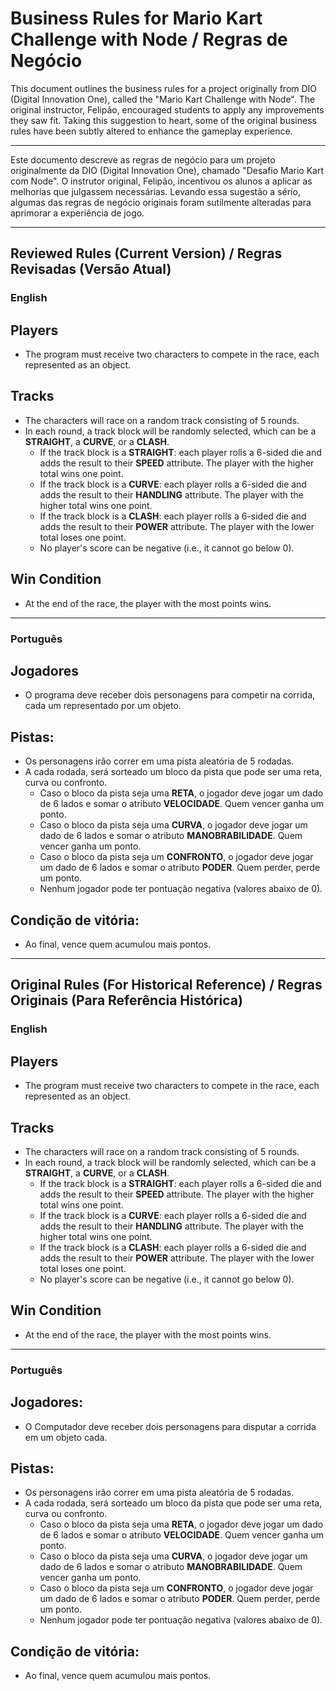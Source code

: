 # Business Rules for Mario Kart Challenge with Node / Regras de Negócio

This document outlines the business rules for a project originally from DIO (Digital Innovation One), called the "Mario Kart Challenge with Node". The original instructor, Felipão, encouraged students to apply any improvements they saw fit. Taking this suggestion to heart, some of the original business rules have been subtly altered to enhance the gameplay experience.

---

Este documento descreve as regras de negócio para um projeto originalmente da DIO (Digital Innovation One), chamado "Desafio Mario Kart com Node". O instrutor original, Felipão, incentivou os alunos a aplicar as melhorias que julgassem necessárias. Levando essa sugestão a sério, algumas das regras de negócio originais foram sutilmente alteradas para aprimorar a experiência de jogo.

--------------------------------------------------------------------------------

## Reviewed Rules (Current Version) / Regras Revisadas (Versão Atual)

### English

## Players
- The program must receive two characters to compete in the race, each represented as an object.

## Tracks
- The characters will race on a random track consisting of 5 rounds.
- In each round, a track block will be randomly selected, which can be a **STRAIGHT**, a **CURVE**, or a **CLASH**.
  - If the track block is a **STRAIGHT**: each player rolls a 6-sided die and adds the result to their **SPEED** attribute. The player with the higher total wins one point.
  - If the track block is a **CURVE**: each player rolls a 6-sided die and adds the result to their **HANDLING** attribute. The player with the higher total wins one point.
  - If the track block is a **CLASH**: each player rolls a 6-sided die and adds the result to their **POWER** attribute. The player with the lower total loses one point.
  - No player's score can be negative (i.e., it cannot go below 0).

## Win Condition
- At the end of the race, the player with the most points wins.

---

### Português

## Jogadores
- O programa deve receber dois personagens para competir na corrida, cada um representado por um objeto.

## Pistas:
- Os personagens irão correr em uma pista aleatória de 5 rodadas.
- A cada rodada, será sorteado um bloco da pista que pode ser uma reta, curva ou confronto.
  - Caso o bloco da pista seja uma **RETA**, o jogador deve jogar um dado de 6 lados e somar o atributo **VELOCIDADE**. Quem vencer ganha um ponto.
  - Caso o bloco da pista seja uma **CURVA**, o jogador deve jogar um dado de 6 lados e somar o atributo **MANOBRABILIDADE**. Quem vencer ganha um ponto.
  - Caso o bloco da pista seja um **CONFRONTO**, o jogador deve jogar um dado de 6 lados e somar o atributo **PODER**. Quem perder, perde um ponto.
  - Nenhum jogador pode ter pontuação negativa (valores abaixo de 0).

## Condição de vitória:
- Ao final, vence quem acumulou mais pontos.


--------------------------------------------------------------------------------


## Original Rules (For Historical Reference) / Regras Originais (Para Referência Histórica)


### English
## Players
- The program must receive two characters to compete in the race, each represented as an object.

## Tracks
- The characters will race on a random track consisting of 5 rounds.
- In each round, a track block will be randomly selected, which can be a **STRAIGHT**, a **CURVE**, or a **CLASH**.
  - If the track block is a **STRAIGHT**: each player rolls a 6-sided die and adds the result to their **SPEED** attribute. The player with the higher total wins one point.
  - If the track block is a **CURVE**: each player rolls a 6-sided die and adds the result to their **HANDLING** attribute. The player with the higher total wins one point.
  - If the track block is a **CLASH**: each player rolls a 6-sided die and adds the result to their **POWER** attribute. The player with the lower total loses one point.
  - No player's score can be negative (i.e., it cannot go below 0).

## Win Condition
- At the end of the race, the player with the most points wins.


---

### Português
## Jogadores:
- O Computador deve receber dois personagens para disputar a corrida em um objeto cada.

## Pistas:
- Os personagens irão correr em uma pista aleatória de 5 rodadas.
- A cada rodada, será sorteado um bloco da pista que pode ser uma reta, curva ou confronto.
  - Caso o bloco da pista seja uma **RETA**, o jogador deve jogar um dado de 6 lados e somar o atributo **VELOCIDADE**. Quem vencer ganha um ponto.
  - Caso o bloco da pista seja uma **CURVA**, o jogador deve jogar um dado de 6 lados e somar o atributo **MANOBRABILIDADE**. Quem vencer ganha um ponto.
  - Caso o bloco da pista seja um **CONFRONTO**, o jogador deve jogar um dado de 6 lados e somar o atributo **PODER**. Quem perder, perde um ponto.
  - Nenhum jogador pode ter pontuação negativa (valores abaixo de 0).

## Condição de vitória:
- Ao final, vence quem acumulou mais pontos.

